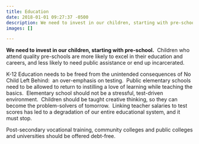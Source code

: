 ```yaml
---
title: Education
date: 2018-01-01 09:27:37 -0500
description: We need to invest in our children, starting with pre-school.
images: []

---
```

**We need to invest in our children, starting with pre-school.**  Children who attend quality pre-schools are more likely to excel in their education and careers, and less likely to need public assistance or end up incarcerated.

K-12 Education needs to be freed from the unintended consequences of No Child Left Behind:  an over-emphasis on testing.  Public elementary schools need to be allowed to return to instilling a love of learning while teaching the basics.  Elementary school should not be a stressful, test-driven environment.  Children should be taught creative thinking, so they can become the problem-solvers of tomorrow.  Linking teacher salaries to test scores has led to a degradation of our entire educational system, and it must stop.

Post-secondary vocational training, community colleges and public colleges and universities should be offered debt-free.